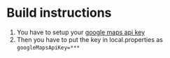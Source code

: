 # Build instructions

1. You have to setup your [google maps api key](https://developers.google.com/maps/documentation/android-sdk/get-api-key)
2. Then you have to put the key in local.properties as `googleMapsApiKey=***`